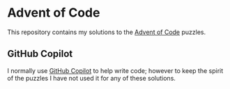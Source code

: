 # Advent of Code

This repository contains my solutions to the [Advent of Code](https://adventofcode.com/) puzzles.

## GitHub Copilot

I normally use [GitHub Copilot](https://copilot.github.com/) to help write code; however to keep the spirit of the puzzles I have not used it for any of these solutions.
